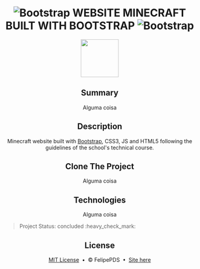 # <h1 align="center"><img src="https://github.com/FelipePDS/minecraft-in-bootstrap.github.io/blob/main/assets/images/icons/git-02.png" alt="Bootstrap"/> WEBSITE MINECRAFT BUILT WITH BOOTSTRAP <img src="https://github.com/FelipePDS/minecraft-in-bootstrap.github.io/blob/main/assets/images/icons/git-02.png" alt="Bootstrap"/></h1>
<p align="center"><img src="https://github.com/FelipePDS/minecraft-in-bootstrap.github.io/blob/main/assets/images/icons/favicon.png" width="100px"/></p>

<h2 align="center">Summary</h2>
<p align="center">Alguma coisa</p>

<h2 align="center">Description</h2>
<p align="center">Minecraft website built with <a href="https://getbootstrap.com/">Bootstrap</a>, CSS3, JS and HTML5 following the guidelines of the school's technical course.</p> 

<h2 align="center">Clone The Project</h2>
<p align="center">Alguma coisa</p>

<h2 align="center">Technologies</h2>
<p align="center">Alguma coisa</p>

<p align="right"><blockquote>Project Status: concluded :heavy_check_mark:</blockquote></p>

<h2 align="center">License</h2>
<p align="center"><a href="https://github.com/FelipePDS/minecraft-in-bootstrap.github.io/blob/main/LICENSE">MIT License</a> &nbsp;&bull;&nbsp; &copy; FelipePDS &nbsp;&bull;&nbsp; <a href="https://felipepds.github.io/bootstrap-site-minecraft.github.io/">Site here</a></p>
